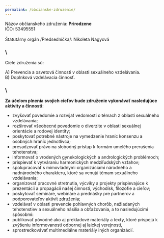 ```yaml
---
permalink: /obcianske-zdruzenie/
---
```

Názov občianskeho združenia: **Prirodzene**\
IČO: 53495551\
\
Štatutárny orgán /Predsedníčka/: Nikoleta Nagyová

### \
Ciele združenia sú:

A) Prevencia a osvetová činnosti v oblasti sexuálneho vzdelávania.\
B) Doplnková vzdelávacia činnosť.

### \
**Za účelom plnenia svojich cieľov bude združenie vykonávať nasledujúce aktivity a činnosti:**

* zvyšovať povedomie a rozvíjať vedomosti o témach z oblasti sexuálneho vzdelávania;
* rozširovať všeobecné povedomie o diverzite v oblasti sexuálnej orientácie a rodovej identity;
* poskytovať potrebné nástroje na vymedzenie hraníc konsenzu a osobných hraníc jednotlivca;
* presadzovať právo na slobodný prístup k formám umelého prerušenia tehotenstva;
* informovať o vrodených gynekologických a andrologických problémoch;
* prispievať k vytváraniu harmonických medziľudských vzťahov;
* spolupracovať s mimovládnymi organizáciami národného a nadnárodného charakteru, ktoré sa venujú témam sexuálneho vzdelávania;
* organizovať pracovné stretnutia, výcviky a projekty prispievajúce k prezentácii a propagácii našej činnosti, východísk, filozofie a cieľov;
* poskytovať semináre, webináre a prednášky pre partnerov a podporovateľov aktivít združenia;
* vzdelávať v oblasti prevencie pohlavných chorôb, nežiadaných tehotenstiev a sexuálneho násilia a obťažovania, a to nasledujúcimi spôsobmi:
* publikovať pôvodné ako aj prekladové materiály a texty, ktoré prispejú k zvýšeniu informovanosti odbornej aj laickej verejnosti,
* sprostredkovávať multimediálne materiály iných organizácií.
